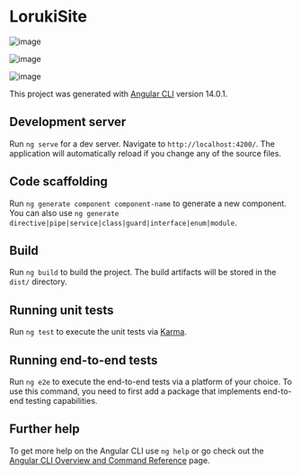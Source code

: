 # LorukiSite

![image](https://user-images.githubusercontent.com/72495167/179263833-cdad5069-4b1d-4517-b1da-3b65b8ce3325.png)

![image](https://user-images.githubusercontent.com/72495167/179263878-126d7ada-d31a-45a1-bf55-755e84005af2.png)

![image](https://user-images.githubusercontent.com/72495167/179263906-facb98fa-4803-44f3-93e0-5ac7e947d42a.png)

This project was generated with [Angular CLI](https://github.com/angular/angular-cli) version 14.0.1.

## Development server

Run `ng serve` for a dev server. Navigate to `http://localhost:4200/`. The application will automatically reload if you change any of the source files.

## Code scaffolding

Run `ng generate component component-name` to generate a new component. You can also use `ng generate directive|pipe|service|class|guard|interface|enum|module`.

## Build

Run `ng build` to build the project. The build artifacts will be stored in the `dist/` directory.

## Running unit tests

Run `ng test` to execute the unit tests via [Karma](https://karma-runner.github.io).

## Running end-to-end tests

Run `ng e2e` to execute the end-to-end tests via a platform of your choice. To use this command, you need to first add a package that implements end-to-end testing capabilities.

## Further help

To get more help on the Angular CLI use `ng help` or go check out the [Angular CLI Overview and Command Reference](https://angular.io/cli) page.
